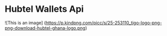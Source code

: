 # Hubtel Wallets Api



![This is an image]
(https://p.kindpng.com/picc/s/25-253110_tigo-logo-png-png-download-hubtel-ghana-logo.png)
